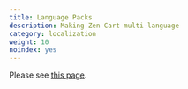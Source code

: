 ```yaml
---
title: Language Packs 
description: Making Zen Cart multi-language 
category: localization
weight: 10
noindex: yes
---
```


Please see [this page](/user/languages/languages/).
